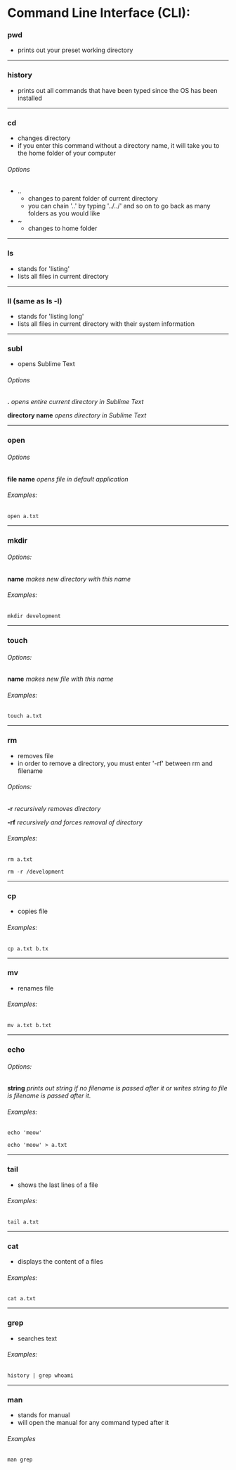# Command Line Interface (CLI):

### pwd
- prints out your preset working directory

***

### history
- prints out all commands that have been typed since the OS has been installed

***

### cd <directory>
- changes directory
- if you enter this command without a directory name, it will take you to the home folder of your computer

###### Options
- ..
	-  changes to parent folder of current directory
	-  you can chain '..' by typing '../../' and so on to go back as many folders as you would like
- ~
	-  changes to home folder

***

### ls
- stands for 'listing'
- lists all files in current directory

***

### ll (same as ls -l)
- stands for 'listing long'
- lists all files in current directory with their system information

***

### subl
- opens Sublime Text

###### Options
**.**  *opens entire current directory in Sublime Text*

**directory name** *opens directory in Sublime Text*

***

### open

###### Options
**file name** *opens file in default application*
###### Examples:
`open a.txt`

***

### mkdir

###### Options:
**name** *makes new directory with this name*
###### Examples:
`mkdir development`

***

### touch

###### Options:
**name** *makes new file with this name*
###### Examples:
`touch a.txt`

***

### rm
- removes file
- in order to remove a directory, you must enter '-rf' between rm and filename

###### Options:
**-r** *recursively removes directory*

**-rf** *recursively and forces removal of directory*
###### Examples:
`rm a.txt`

`rm -r /development`

***

### cp
- copies file

###### Examples:
`cp a.txt b.tx`

***

### mv
- renames file

###### Examples:
`mv a.txt b.txt`

***

### echo

###### Options:
**string** *prints out string if no filename is passed after it or writes string to file is filename is passed after it.*

###### Examples:
`echo 'meow'`

`echo 'meow' > a.txt`

***

### tail
- shows the last lines of a file

###### Examples:
`tail a.txt`

***

### cat
- displays the content of a files

###### Examples:
`cat a.txt`

***

### grep
- searches text

###### Examples:
`history | grep whoami`

***

### man
- stands for manual
- will open the manual for any command typed after it

###### Examples
`man grep`